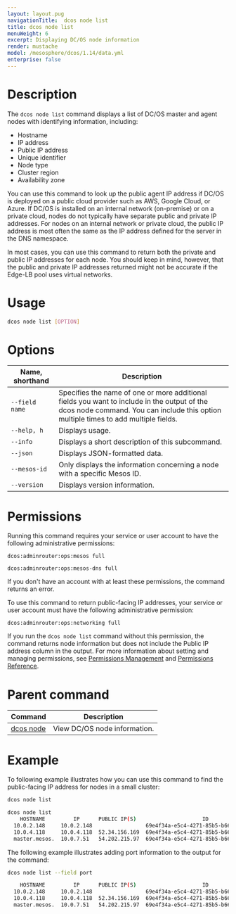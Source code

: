 ```yaml
---
layout: layout.pug
navigationTitle:  dcos node list
title: dcos node list
menuWeight: 6
excerpt: Displaying DC/OS node information
render: mustache
model: /mesosphere/dcos/1.14/data.yml
enterprise: false
---
```


# Description

The `dcos node list` command displays a list of DC/OS master and agent nodes with identifying information, including:
- Hostname
- IP address
- Public IP address
- Unique identifier
- Node type
- Cluster region
- Availability zone

You can use this command to look up the public agent IP address if DC/OS is deployed on a public cloud provider such as AWS, Google Cloud, or Azure. If DC/OS is installed on an internal network (on-premise) or on a private cloud, nodes do not typically have separate public and private IP addresses. For nodes on an internal network or private cloud, the public IP address is most often the same as the IP address defined for the server in the DNS namespace.

In most cases, you can use this command to return both the private and public IP addresses for each node. You should keep in mind, however, that the public and private IP addresses returned might not be accurate if the Edge-LB pool uses virtual networks.

# Usage

```bash
dcos node list [OPTION]
```

# Options

| Name, shorthand |  Description |
|---------|-------------|
| `--field name`   |  Specifies the name of one or more additional fields you want to include in the output of the dcos node command. You can include this option multiple times to add multiple fields. |
| `--help, h`   |   Displays usage. |
| `--info`   |  Displays a short description of this subcommand. |
| `--json`   |    Displays JSON-formatted data. |
| `--mesos-id`   |  Only displays the information concerning a node with a specific Mesos ID. |
| `--version`   |  Displays version information. |

# Permissions

Running this command requires your service or user account to have the following administrative permissions:
<p>
<code>dcos:adminrouter:ops:mesos full<br>
dcos:adminrouter:ops:mesos-dns full</code>
</p>

If you don't have an account with at least these permissions, the command returns an error.

To use this command to return public-facing IP addresses, your service or user account must have the following administrative permission:
<p>
<code>dcos:adminrouter:ops:networking full</code>
</p>

If you run the `dcos node list` command without this permission, the command returns node information but does not include the Public IP address column in the output. For more information about setting and managing permissions, see [Permissions Management](/mesosphere/dcos/1.14/security/ent/perms-management/) and [Permissions Reference](/mesosphere/dcos/1.14/security/ent/perms-reference/).

# Parent command

| Command | Description |
|---------|-------------|
| [dcos node](/mesosphere/dcos/1.14/cli/command-reference/dcos-node/) | View DC/OS node information. |

# Example
To following example illustrates how you can use this command to find the public-facing IP address for nodes in a small cluster:
```bash
dcos node list

dcos node list
    HOSTNAME         IP      PUBLIC IP(S)                     ID                          TYPE        STATUS       REGION           ZONE
  10.0.2.148     10.0.2.148                 69e4f34a-e5c4-4271-85b5-b6609056bcde-S1  agent            ACTIVE    aws/us-west-2  aws/us-west-2a
  10.0.4.118     10.0.4.118  52.34.156.169  69e4f34a-e5c4-4271-85b5-b6609056bcde-S0  agent (public)   ACTIVE    aws/us-west-2  aws/us-west-2a
  master.mesos.  10.0.7.51   54.202.215.97  69e4f34a-e5c4-4271-85b5-b6609056bcde     master (leader)            aws/us-west-2  aws/us-west-2a
```

The following example illustrates adding port information to the output for the command:
```bash
dcos node list --field port

    HOSTNAME         IP      PUBLIC IP(S)                     ID                          TYPE        STATUS       REGION           ZONE       PORT
  10.0.2.148     10.0.2.148                 69e4f34a-e5c4-4271-85b5-b6609056bcde-S1  agent             ACTIVE   aws/us-west-2  aws/us-west-2a  5051
  10.0.4.118     10.0.4.118  52.34.156.169  69e4f34a-e5c4-4271-85b5-b6609056bcde-S0  agent (public)    ACTIVE   aws/us-west-2  aws/us-west-2a  5051
  master.mesos.  10.0.7.51   54.202.215.97  69e4f34a-e5c4-4271-85b5-b6609056bcde     master (leader)            aws/us-west-2  aws/us-west-2a
```
